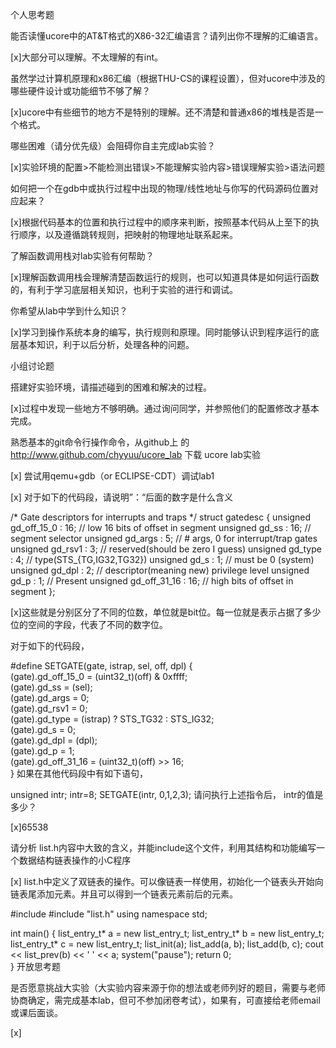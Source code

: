 个人思考题

能否读懂ucore中的AT&T格式的X86-32汇编语言？请列出你不理解的汇编语言。

[x]大部分可以理解。不太理解的有int。

虽然学过计算机原理和x86汇编（根据THU-CS的课程设置），但对ucore中涉及的哪些硬件设计或功能细节不够了解？

[x]ucore中有些细节的地方不是特别的理解。还不清楚和普通x86的堆栈是否是一个格式。

哪些困难（请分优先级）会阻碍你自主完成lab实验？

[x]实验环境的配置>不能检测出错误>不能理解实验内容>错误理解实验>语法问题

如何把一个在gdb中或执行过程中出现的物理/线性地址与你写的代码源码位置对应起来？

[x]根据代码基本的位置和执行过程中的顺序来判断，按照基本代码从上至下的执行顺序，以及遵循跳转规则，把映射的物理地址联系起来。

了解函数调用栈对lab实验有何帮助？

[x]理解函数调用栈会理解清楚函数运行的规则，也可以知道具体是如何运行函数的，有利于学习底层相关知识，也利于实验的进行和调试。

你希望从lab中学到什么知识？

[x]学习到操作系统本身的编写，执行规则和原理。同时能够认识到程序运行的底层基本知识，利于以后分析，处理各种的问题。


小组讨论题

搭建好实验环境，请描述碰到的困难和解决的过程。

[x]过程中发现一些地方不够明确。通过询问同学，并参照他们的配置修改才基本完成。

熟悉基本的git命令行操作命令，从github上 的 http://www.github.com/chyyuu/ucore_lab 下载 ucore lab实验

[x]
尝试用qemu+gdb（or ECLIPSE-CDT）调试lab1

[x]
对于如下的代码段，请说明”：“后面的数字是什么含义

/* Gate descriptors for interrupts and traps */
struct gatedesc {
    unsigned gd_off_15_0 : 16;        // low 16 bits of offset in segment
    unsigned gd_ss : 16;            // segment selector
    unsigned gd_args : 5;            // # args, 0 for interrupt/trap gates
    unsigned gd_rsv1 : 3;            // reserved(should be zero I guess)
    unsigned gd_type : 4;            // type(STS_{TG,IG32,TG32})
    unsigned gd_s : 1;                // must be 0 (system)
    unsigned gd_dpl : 2;            // descriptor(meaning new) privilege level
    unsigned gd_p : 1;                // Present
    unsigned gd_off_31_16 : 16;        // high bits of offset in segment
};

[x]这些就是分别区分了不同的位数，单位就是bit位。每一位就是表示占据了多少位的空间的字段，代表了不同的数字位。


对于如下的代码段，

#define SETGATE(gate, istrap, sel, off, dpl) {            \
    (gate).gd_off_15_0 = (uint32_t)(off) & 0xffff;        \
    (gate).gd_ss = (sel);                                \
    (gate).gd_args = 0;                                    \
    (gate).gd_rsv1 = 0;                                    \
    (gate).gd_type = (istrap) ? STS_TG32 : STS_IG32;    \
    (gate).gd_s = 0;                                    \
    (gate).gd_dpl = (dpl);                                \
    (gate).gd_p = 1;                                    \
    (gate).gd_off_31_16 = (uint32_t)(off) >> 16;        \
}
如果在其他代码段中有如下语句，

unsigned intr;
intr=8;
SETGATE(intr, 0,1,2,3);
请问执行上述指令后， intr的值是多少？

[x]65538


请分析 list.h内容中大致的含义，并能include这个文件，利用其结构和功能编写一个数据结构链表操作的小C程序

[x] 
list.h中定义了双链表的操作。可以像链表一样使用，初始化一个链表头开始向链表尾添加元素。并且可以得到一个链表元素前后的元素。

#include <iostream>
#include "list.h"
using namespace std;

int main()
{
     list_entry_t* a = new list_entry_t;
     list_entry_t* b = new list_entry_t;
     list_entry_t* c = new list_entry_t;
     list_init(a);
     list_add(a, b);
     list_add(b, c);
     cout << list_prev(b) << ' ' << a;
     system("pause");
     return 0;   
}
开放思考题

是否愿意挑战大实验（大实验内容来源于你的想法或老师列好的题目，需要与老师协商确定，需完成基本lab，但可不参加闭卷考试），如果有，可直接给老师email或课后面谈。

[x]
